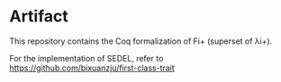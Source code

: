 # Artifact #

This repository contains the Coq formalization of Fi+ (superset of λi+).

For the implementation of SEDEL, refer to https://github.com/bixuanzju/first-class-trait
